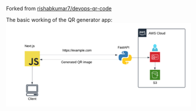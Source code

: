 Forked from [rishabkumar7/devops-qr-code](https://github.com/rishabkumar7/devops-qr-code)

The basic working of the QR generator app:
![Architecture](https://github.com/satvic/devops-qr-code/blob/main/architecture.png)
